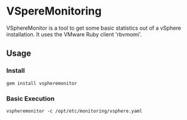 # VSpereMonitoring

VSphereMonitor is a tool to get some basic statistics out of a vSphere installation.  It uses the VMware Ruby client 'rbvmomi'.

## Usage

### Install

    gem install vspheremonitor

### Basic Execution

    vspheremonitor -c /opt/etc/monitoring/vsphere.yaml

